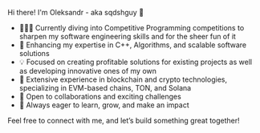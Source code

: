 Hi there! I'm Oleksandr - aka sqdshguy 👋

- 👨🏼‍💻 Currently diving into Competitive Programming competitions to sharpen my software engineering skills and for the sheer fun of it
- 🔢 Enhancing my expertise in C++, Algorithms, and scalable software solutions
- 💡 Focused on creating profitable solutions for existing projects as well as developing innovative ones of my own
- 🔗 Extensive experience in blockchain and crypto technologies, specializing in EVM-based chains, TON, and Solana
- 🤙 Open to collaborations and exciting challenges
- 🚀 Always eager to learn, grow, and make an impact

Feel free to connect with me, and let’s build something great together!
